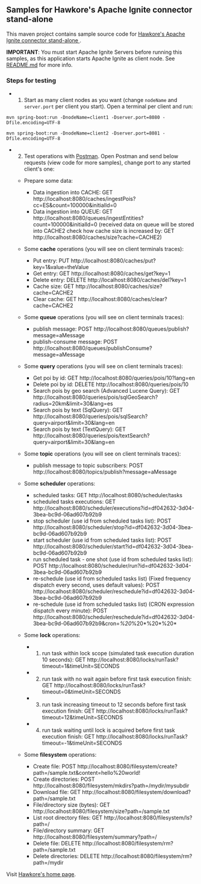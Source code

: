 ## Samples for Hawkore's Apache Ignite connector stand-alone

This maven project contains sample source code for [Hawkore's Apache Ignite connector stand-alone
](https://docs.hawkore.com/private/apache-ignite-connector-standalone).

**IMPORTANT**: You must start Apache Ignite Servers before running this samples, as this application starts Apache Ignite as client node. See [README.md](../ignite-server-node-test/README.md) for more info.

### Steps for testing

- 1. Start as many client nodes as you want (change `nodeName` and `server.port` per client you start). Open a terminal per client and run:

```
mvn spring-boot:run -DnodeName=client1 -Dserver.port=8080 -Dfile.encoding=UTF-8
```

```
mvn spring-boot:run -DnodeName=client2 -Dserver.port=8081 -Dfile.encoding=UTF-8
```

- 2. Test operations with [Postman](https://www.getpostman.com/apps). Open Postman and send below requests (view code for more samples), change port to any started client's one:

	- Prepare some data:
		- Data ingestion into CACHE: GET http://localhost:8080/caches/ingestPois?cc=ES&count=100000&initialId=0
		- Data ingestion into QUEUE: GET http://localhost:8080/queues/ingestEntities?count=100000&initialId=0 (received data on queue will be stored into CACHE2 check how cache size is increased by: GET http://localhost:8080/caches/size?cache=CACHE2)
		
	- Some **cache** operations (you will see on client terminals traces):
		- Put entry: PUT http://localhost:8080/caches/put?key=1&value=theValue
		- Get entry: GET http://localhost:8080/caches/get?key=1
		- Delete entry: DELETE http://localhost:8080/caches/del?key=1
		- Cache size: GET http://localhost:8080/caches/size?cache=CACHE2
		- Clear cache: GET http://localhost:8080/caches/clear?cache=CACHE2

	- Some **queue** operations (you will see on client terminals traces):
		- publish message: POST http://localhost:8080/queues/publish?message=aMessage
		- publish-consume message: POST http://localhost:8080/queues/publishConsume?message=aMessage
		
	- Some **query** operations (you will see on client terminals traces):
	    - Get poi by id: GET http://localhost:8080/queries/pois/10?lang=en
	    - Delete poi by id: DELETE http://localhost:8080/queries/pois/10
		- Search pois by geo search (Advanced Lucene Query): GET http://localhost:8080/queries/pois/sqlGeoSearch?radius=20km&limit=30&lang=es
		- Search pois by text (SqlQuery): GET http://localhost:8080/queries/pois/sqlSearch?query=airport&limit=30&lang=en
		- Search pois by text (TextQuery): GET http://localhost:8080/queries/pois/textSearch?query=airport&limit=30&lang=en

	- Some **topic** operations (you will see on client terminals traces):
		- publish message to topic subscribers: POST http://localhost:8080/topics/publish?message=aMessage

	- Some **scheduler** operations:
		- scheduled tasks: GET http://localhost:8080/scheduler/tasks
		- scheduled tasks executions: GET http://localhost:8080/scheduler/executions?id=df042632-3d04-3bea-bc9d-06ad607b92b9
		- stop scheduler (use id from scheduled tasks list): POST http://localhost:8080/scheduler/stop?id=df042632-3d04-3bea-bc9d-06ad607b92b9
		- start scheduler (use id from scheduled tasks list): POST http://localhost:8080/scheduler/start?id=df042632-3d04-3bea-bc9d-06ad607b92b9
		- run scheduled task - one shot (use id from scheduled tasks list): POST http://localhost:8080/scheduler/run?id=df042632-3d04-3bea-bc9d-06ad607b92b9
		- re-schedule (use id from scheduled tasks list) (Fixed frequency dispatch every second, uses default values): POST http://localhost:8080/scheduler/reschedule?id=df042632-3d04-3bea-bc9d-06ad607b92b9
		- re-schedule (use id from scheduled tasks list) (CRON expression dispatch every minute): POST http://localhost:8080/scheduler/reschedule?id=df042632-3d04-3bea-bc9d-06ad607b92b9&cron=*%20*%20*%20*%20*

	- Some **lock** operations:	
		- 1. run task within lock scope (simulated task execution duration 10 seconds): GET http://localhost:8080/locks/runTask?timeout=1&timeUnit=SECONDS					
		- 2. run task with no wait again before first task execution finish: GET http://localhost:8080/locks/runTask?timeout=0&timeUnit=SECONDS	
		- 3. run task increasing timeout to 12 seconds before first task execution finish: GET http://localhost:8080/locks/runTask?timeout=12&timeUnit=SECONDS
		- 4. run task waiting until lock is acquired before first task execution finish: GET http://localhost:8080/locks/runTask?timeout=-1&timeUnit=SECONDS

	- Some **filesystem** operations:	
		- Create file: POST http://localhost:8080/filesystem/create?path=/sample.txt&content=hello%20world!
		- Create directories: POST http://localhost:8080/filesystem/mkdirs?path=/mydir/mysubdir
		- Download file: GET http://localhost:8080/filesystem/download?path=/sample.txt
		- File/directory size (bytes): GET http://localhost:8080/filesystem/size?path=/sample.txt
		- List root directory files: GET http://localhost:8080/filesystem/ls?path=/
		- File/directory summary: GET http://localhost:8080/filesystem/summary?path=/
		- Delete file: DELETE http://localhost:8080/filesystem/rm?path=/sample.txt
		- Delete directories: DELETE http://localhost:8080/filesystem/rm?path=/mydir

		
				
Visit [Hawkore's home page](https://www.hawkore.com).